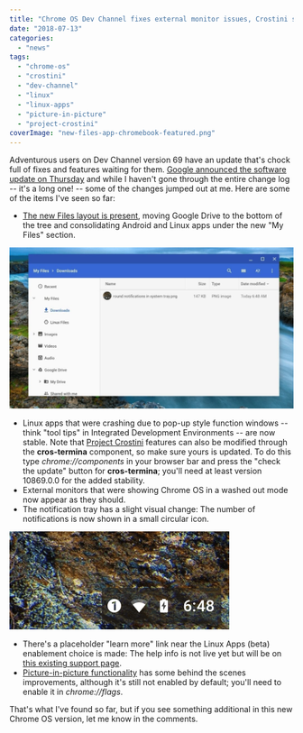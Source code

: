 ```yaml
---
title: "Chrome OS Dev Channel fixes external monitor issues, Crostini stability, changes Files structure and more"
date: "2018-07-13"
categories: 
  - "news"
tags: 
  - "chrome-os"
  - "crostini"
  - "dev-channel"
  - "linux"
  - "linux-apps"
  - "picture-in-picture"
  - "project-crostini"
coverImage: "new-files-app-chromebook-featured.png"
---
```


Adventurous users on Dev Channel version 69 have an update that's chock full of fixes and features waiting for them. [Google announced the software update on Thursday](https://chromereleases.googleblog.com/2018/07/dev-channel-update-for-chrome-os.html) and while I haven't gone through the entire change log -- it's a long one! -- some of the changes jumped out at me. Here are some of the items I've seen so far:

- [The new Files layout is present](https://www.aboutchromebooks.com/news/chrome-os-files-app-changing-again-to-better-integrate-local-android-and-linux-files/), moving Google Drive to the bottom of the tree and consolidating Android and Linux apps under the new "My Files" section.

[![](images/FIles-app-changes-1-1024x581-1.jpg)](https://www.aboutchromebooks.com/news/chrome-os-dev-channel-fixes-external-monitor-issues-crostini-stability-changes-files-structure-and-more/attachment/files-app-changes-2/)

- Linux apps that were crashing due to pop-up style function windows -- think "tool tips" in Integrated Development Environments -- are now stable. Note that [Project Crostini](https://www.aboutchromebooks.com/tag/project-crostini/) features can also be modified through the **cros-termina** component, so make sure yours is updated. To do this type _chrome://components_ in your browser bar and press the "check the update" button for **cros-termina**; you'll need at least version 10869.0.0 for the added stability.
- External monitors that were showing Chrome OS in a washed out mode now appear as they should.
- The notification tray has a slight visual change: The number of notifications is now shown in a small circular icon.

[![](images/round-notifications-in-system-tray.png)](https://www.aboutchromebooks.com/news/chrome-os-dev-channel-fixes-external-monitor-issues-crostini-stability-changes-files-structure-and-more/attachment/round-notifications-in-system-tray/)

- There's a placeholder "learn more" link near the Linux Apps (beta) enablement choice is made: The help info is not live yet but will be on [this existing support page](https://support.google.com/chromebook?p=chromebook_linuxapps).
- [Picture-in-picture functionality](https://www.aboutchromebooks.com/news/picture-in-picture-on-chromebooks-chrome-browser/) has some behind the scenes improvements, although it's still not enabled by default; you'll need to enable it in _chrome://flags_.

That's what I've found so far, but if you see something additional in this new Chrome OS version, let me know in the comments.
